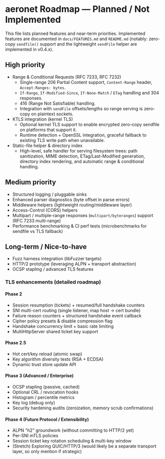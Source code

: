 # aeronet Roadmap — Planned / Not Implemented

This file lists planned features and near-term priorities. Implemented features are documented in `docs/FEATURES.md` and `README.md` (notably: zero-copy `sendfile()` support and the lightweight `sendFile` helper are implemented in v0.4.x).

## High priority

- Range & Conditional Requests (RFC 7233, RFC 7232)
  - Single-range 206 Partial Content support, `Content-Range` header, `Accept-Ranges: bytes`.
  - `If-Range`, `If-Modified-Since`, `If-None-Match` / `ETag` handling and 304 responses.
  - 416 (Range Not Satisfiable) handling.
  - Integration with `sendFile` offsets/lengths so range serving is zero-copy on plaintext sockets.
- KTLS integration (kernel TLS)
  - Optional kernel TLS support to enable encrypted zero-copy sendfile on platforms that support it.
  - Runtime detection + OpenSSL integration, graceful fallback to existing TLS write path when unavailable.
- Static-file helper & directory index
  - High-level, safe handler for serving filesystem trees: path sanitization, MIME detection, ETag/Last-Modified generation, directory index rendering, and automatic range & conditional handling.

## Medium priority

- Structured logging / pluggable sinks
- Enhanced parser diagnostics (byte offset in parse errors)
- Middleware helpers (lightweight routing/middleware layer)
- Access-Control (CORS) helpers
- Multipart / multiple-range responses (`multipart/byteranges`) support (RFC 7233 multi-range)
- Performance benchmarking & CI perf tests (microbenchmarks for sendfile vs TLS fallback)

## Long-term / Nice-to-have

- Fuzz harness integration (libFuzzer targets)
- HTTP/2 prototype (leveraging ALPN + transport abstraction)
- OCSP stapling / advanced TLS features

### TLS enhancements (detailed roadmap)

#### Phase 2

- Session resumption (tickets) + resumed/full handshake counters
- SNI multi-cert routing (single listener, map host -> cert bundle)
- Failure reason counters + structured handshake event callback
- Cipher policy presets & disable compression flag
- Handshake concurrency limit + basic rate limiting
- MultiHttpServer shared ticket key support

#### Phase 2.5

- Hot cert/key reload (atomic swap)
- Key algorithm diversity tests (RSA + ECDSA)
- Dynamic trust store update API

#### Phase 3 (Advanced / Enterprise)

- OCSP stapling (passive, cached)
- Optional CRL / revocation hooks
- Histogram / percentile metrics
- Key log (debug only)
- Security hardening audits (zeroization, memory scrub confirmations)

#### Phase 4 (Future Protocol / Extensibility)

- ALPN "h2" groundwork (without committing to HTTP/2 yet)
- Per-SNI mTLS policies
- Session ticket key rotation scheduling & multi-key window
- (Stretch) Exploring QUIC/HTTP/3 (would likely be a separate transport layer, so only mention if strategic)
